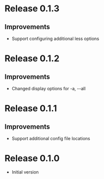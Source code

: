 # Release 0.1.3

## Improvements

- Support configuring additional less options


# Release 0.1.2

## Improvements

- Changed display options for -a, --all


# Release 0.1.1

## Improvements

- Support additional config file locations


# Release 0.1.0

- Initial version

